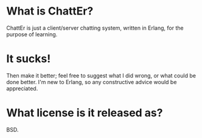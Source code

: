 What is ChattEr?
================
ChattEr is just a client/server chatting system, written in Erlang, for the purpose of learning.

It sucks!
=========
Then make it better; feel free to suggest what I did wrong, or what could be done better. I'm new to Erlang, so any constructive advice would be appreciated.

What license is it released as?
===============================
BSD.
